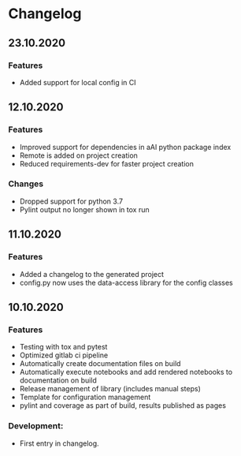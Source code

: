 # Changelog

## 23.10.2020

### Features

- Added support for local config in CI 

## 12.10.2020

### Features

- Improved support for dependencies in aAI python package index
- Remote is added on project creation
- Reduced requirements-dev for faster project creation

### Changes

- Dropped support for python 3.7
- Pylint output no longer shown in tox run

## 11.10.2020

### Features

- Added a changelog to the generated project
- config.py now uses the data-access library for the config classes

## 10.10.2020

### Features

- Testing with tox and pytest
- Optimized gitlab ci pipeline
- Automatically create documentation files on build
- Automatically execute notebooks and add rendered notebooks to documentation on build
- Release management of library (includes manual steps)
- Template for configuration management
- pylint and coverage as part of build, results published as pages

### Development:

- First entry in changelog. 
